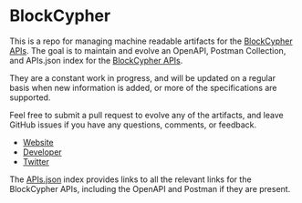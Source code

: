 # BlockCypherThis is a repo for managing machine readable artifacts for the [BlockCypher APIs](https://www.blockcypher.com). The goal is to maintain and evolve an OpenAPI, Postman Collection, and APIs.json index for the [BlockCypher APIs](https://www.blockcypher.com).They are a constant work in progress, and will be updated on a regular basis when new information is added, or more of the specifications are supported.Feel free to submit a pull request to evolve any of the artifacts, and leave GitHub issues if you have any questions, comments, or feedback.- [Website](https://www.blockcypher.com)- [Developer](https://www.blockcypher.com)- [Twitter](https://twitter.com/BlockCypher)The [APIs.json](https://github.com/api-evangelist/blockcypher/blob/master/apis.json) index provides links to all the relevant links for the BlockCypher APIs, including the OpenAPI and Postman if they are present.